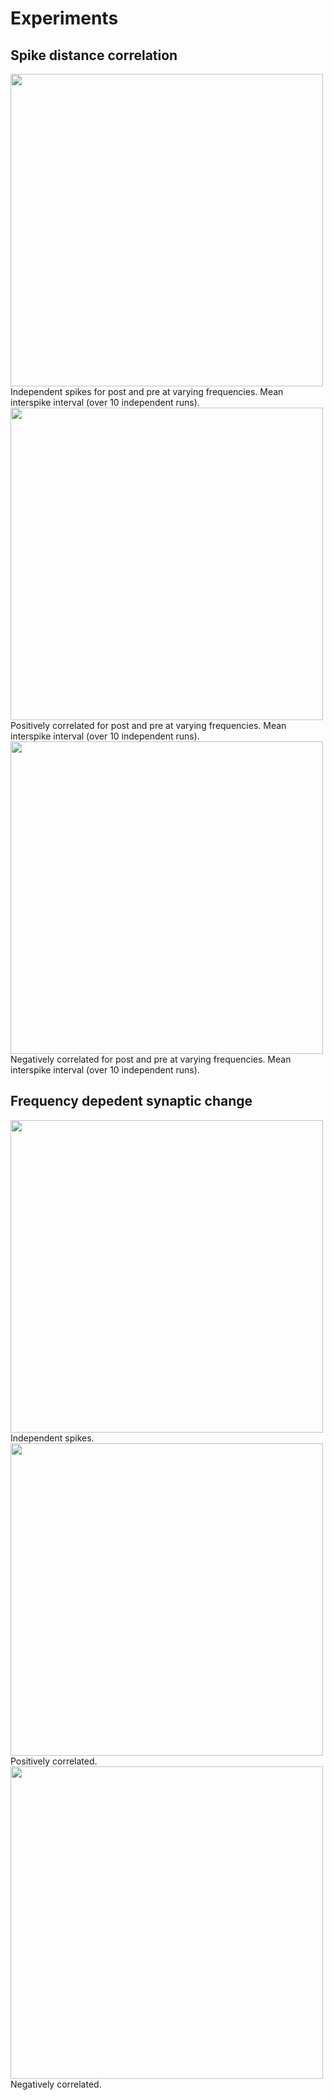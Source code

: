 # Experiments

## Spike distance correlation

<img src="https://github.com/WillianSG/learning_rule/blob/main/metrics/imgs/Independent_Spike_Distance_10Repetition.png" width="500" height="500">

<caption>Independent spikes for post and pre at varying frequencies. Mean interspike interval (over 10 independent runs).</caption>

<img src="https://github.com/WillianSG/learning_rule/blob/main/metrics/imgs/positiveCorrelated_Spike_Distance_10Repetition.png" width="500" height="500">

<caption>Positively correlated for post and pre at varying frequencies. Mean interspike interval (over 10 independent runs).</caption>

<img src="https://github.com/WillianSG/learning_rule/blob/main/metrics/imgs/negativeCorrelated_Spike_Distance_10Repetition.png" width="500" height="500">

<caption>Negatively correlated for post and pre at varying frequencies. Mean interspike interval (over 10 independent runs).</caption>

## Frequency depedent synaptic change

<img src="https://github.com/WillianSG/learning_rule/blob/main/metrics/imgs/20201126_17_53_firing_freq_parallel_random_mean/20201126_17_53_firing_freq_parallel_positive_drho.png" width="500" height="500">

<caption>Independent spikes.</caption>

<img src="https://github.com/WillianSG/learning_rule/blob/main/metrics/imgs/20201126_17_48_firing_freq_parallel_positive_mean/20201126_17_48_firing_freq_parallel_positive_drho.png" width="500" height="500">

<caption>Positively correlated.</caption>

<img src="https://github.com/WillianSG/learning_rule/blob/main/metrics/imgs/20201126_17_43_firing_freq_parallel_negative_mean/20201126_17_43_firing_freq_parallel_negative_drho.png" width="500" height="500">

<caption>Negatively correlated.</caption>

